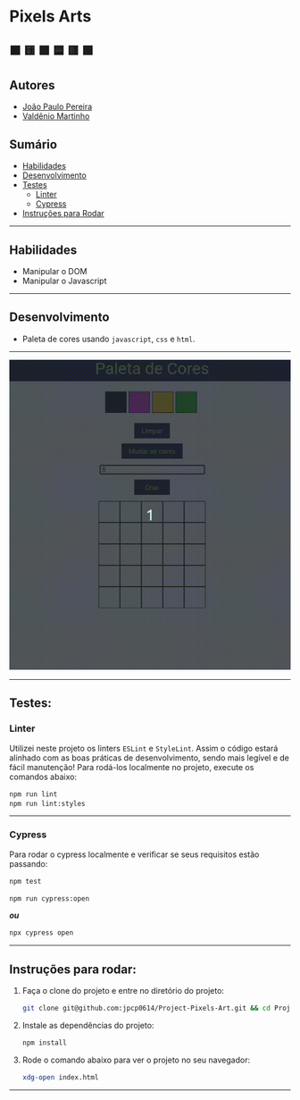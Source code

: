 # Pixels Arts

## :black_large_square: :yellow_square: :green_square: :blue_square: :red_square: :purple_square:

## Autores
- [João Paulo Pereira](https://github.com/jpcp0614)
- [Valdênio Martinho](https://github.com/valdenio458)

## Sumário

- [Habilidades](#habilidades)
- [Desenvolvimento](#desenvolvimento)
- [Testes](#testes)
  - [Linter](#linter)
  - [Cypress](#cypress)
- [Instruções para Rodar](#instuções-para-rodar)

---

## Habilidades

- Manipular o DOM
- Manipular o Javascript
---

## Desenvolvimento

- Paleta de cores usando `javascript`, `css` e `html`.

---

![exemplo de arte com pixels](./pixels.gif)

---
## Testes:

### Linter

Utilizei neste projeto os linters `ESLint` e `StyleLint`.
Assim o código estará alinhado com as boas práticas de desenvolvimento, sendo mais legível
e de fácil manutenção! Para rodá-los localmente no projeto, execute os comandos abaixo:

```bash
npm run lint
npm run lint:styles
```
---

### Cypress

Para rodar o cypress localmente e verificar se seus requisitos estão passando:

```bash
npm test
```

```bash
npm run cypress:open
```

***ou***

```bash
npx cypress open
```
---
## Instruções para rodar:

1. Faça o clone do projeto e entre no diretório do projeto:
	```bash
	git clone git@github.com:jpcp0614/Project-Pixels-Art.git && cd Project-Pixels-Art
	```

2. Instale as dependências do projeto:
	```bash
	npm install
	```

3. Rode o comando abaixo para ver o projeto no seu navegador:
	```bash
	xdg-open index.html
	```
---
